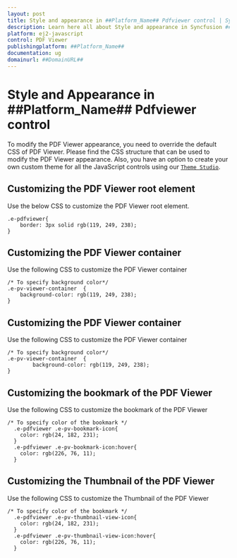 ```yaml
---
layout: post
title: Style and appearance in ##Platform_Name## Pdfviewer control | Syncfusion
description: Learn here all about Style and appearance in Syncfusion ##Platform_Name## Pdfviewer control of Syncfusion Essential JS 2 and more.
platform: ej2-javascript
control: PDF Viewer 
publishingplatform: ##Platform_Name##
documentation: ug
domainurl: ##DomainURL##
---
```


# Style and Appearance in ##Platform_Name## Pdfviewer control

To modify the PDF Viewer appearance, you need to override the default CSS of PDF Viewer. Please find the CSS structure that can be used to modify the PDF Viewer appearance. Also, you have an option to create your own custom theme for all the JavaScript controls using our [`Theme Studio`](https://ej2.syncfusion.com/themestudio/?theme=material).

## Customizing the PDF Viewer root element

Use the below CSS to customize the PDF Viewer root element.

```
.e-pdfviewer{
    border: 3px solid rgb(119, 249, 238);
}
```
## Customizing the PDF Viewer container

Use the following CSS to customize the PDF Viewer container

```
/* To specify background color*/
.e-pv-viewer-container  {
    background-color: rgb(119, 249, 238);
}
```
## Customizing the PDF Viewer container

Use the following CSS to customize the PDF Viewer container

```
/* To specify background color*/
.e-pv-viewer-container  {
        background-color: rgb(119, 249, 238);
}
```

## Customizing the bookmark of the PDF Viewer

Use the following CSS to customize the bookmark of the PDF Viewer

```
/* To specify color of the bookmark */
  .e-pdfviewer .e-pv-bookmark-icon{
    color: rgb(24, 182, 231);
  }
  .e-pdfviewer .e-pv-bookmark-icon:hover{
    color: rgb(226, 76, 11);
  }

```
## Customizing the Thumbnail of the PDF Viewer

Use the following CSS to customize the Thumbnail of the PDF Viewer

```
/* To specify color of the bookmark */
  .e-pdfviewer .e-pv-thumbnail-view-icon{
    color: rgb(24, 182, 231);
  }
  .e-pdfviewer .e-pv-thumbnail-view-icon:hover{
    color: rgb(226, 76, 11);
  }

```
